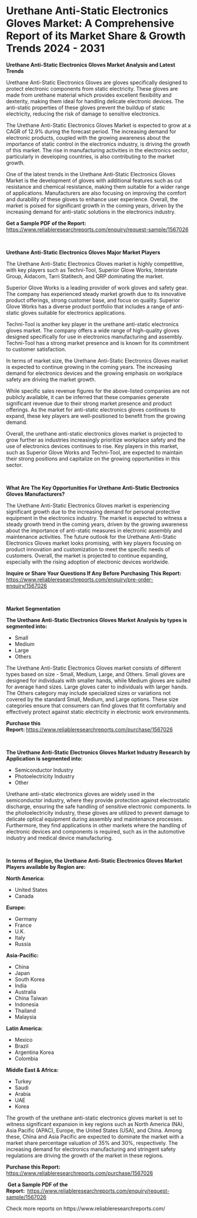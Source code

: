 <p><h1>Urethane Anti-Static Electronics Gloves Market: A Comprehensive Report of its Market Share & Growth Trends 2024 - 2031</h1></p><p><strong>Urethane Anti-Static Electronics Gloves Market Analysis and Latest Trends</strong></p>
<p><p>Urethane Anti-Static Electronics Gloves are gloves specifically designed to protect electronic components from static electricity. These gloves are made from urethane material which provides excellent flexibility and dexterity, making them ideal for handling delicate electronic devices. The anti-static properties of these gloves prevent the buildup of static electricity, reducing the risk of damage to sensitive electronics.</p><p>The Urethane Anti-Static Electronics Gloves Market is expected to grow at a CAGR of 12.9% during the forecast period. The increasing demand for electronic products, coupled with the growing awareness about the importance of static control in the electronics industry, is driving the growth of this market. The rise in manufacturing activities in the electronics sector, particularly in developing countries, is also contributing to the market growth.</p><p>One of the latest trends in the Urethane Anti-Static Electronics Gloves Market is the development of gloves with additional features such as cut resistance and chemical resistance, making them suitable for a wider range of applications. Manufacturers are also focusing on improving the comfort and durability of these gloves to enhance user experience. Overall, the market is poised for significant growth in the coming years, driven by the increasing demand for anti-static solutions in the electronics industry.</p></p>
<p><strong>Get a Sample PDF of the Report:&nbsp;</strong> <a href="https://www.reliableresearchreports.com/enquiry/request-sample/1567026">https://www.reliableresearchreports.com/enquiry/request-sample/1567026</a></p>
<p>&nbsp;</p>
<p><strong>Urethane Anti-Static Electronics Gloves Major Market Players</strong></p>
<p><p>The Urethane Anti-Static Electronics Gloves market is highly competitive, with key players such as Techni-Tool, Superior Glove Works, Interstate Group, Aidacom, Tarri Statitech, and QRP dominating the market. </p><p>Superior Glove Works is a leading provider of work gloves and safety gear. The company has experienced steady market growth due to its innovative product offerings, strong customer base, and focus on quality. Superior Glove Works has a diverse product portfolio that includes a range of anti-static gloves suitable for electronics applications.</p><p>Techni-Tool is another key player in the urethane anti-static electronics gloves market. The company offers a wide range of high-quality gloves designed specifically for use in electronics manufacturing and assembly. Techni-Tool has a strong market presence and is known for its commitment to customer satisfaction.</p><p>In terms of market size, the Urethane Anti-Static Electronics Gloves market is expected to continue growing in the coming years. The increasing demand for electronics devices and the growing emphasis on workplace safety are driving the market growth. </p><p>While specific sales revenue figures for the above-listed companies are not publicly available, it can be inferred that these companies generate significant revenue due to their strong market presence and product offerings. As the market for anti-static electronics gloves continues to expand, these key players are well-positioned to benefit from the growing demand. </p><p>Overall, the urethane anti-static electronics gloves market is projected to grow further as industries increasingly prioritize workplace safety and the use of electronics devices continues to rise. Key players in this market, such as Superior Glove Works and Techni-Tool, are expected to maintain their strong positions and capitalize on the growing opportunities in this sector.</p></p>
<p>&nbsp;</p>
<p><strong>What Are The Key Opportunities For Urethane Anti-Static Electronics Gloves Manufacturers?</strong></p>
<p><p>The Urethane Anti-Static Electronics Gloves market is experiencing significant growth due to the increasing demand for personal protective equipment in the electronics industry. The market is expected to witness a steady growth trend in the coming years, driven by the growing awareness about the importance of anti-static measures in electronic assembly and maintenance activities. The future outlook for the Urethane Anti-Static Electronics Gloves market looks promising, with key players focusing on product innovation and customization to meet the specific needs of customers. Overall, the market is projected to continue expanding, especially with the rising adoption of electronic devices worldwide.</p></p>
<p><strong>Inquire or Share Your Questions If Any Before Purchasing This Report:</strong> <a href="https://www.reliableresearchreports.com/enquiry/pre-order-enquiry/1567026">https://www.reliableresearchreports.com/enquiry/pre-order-enquiry/1567026</a></p>
<p>&nbsp;</p>
<p><strong>Market Segmentation</strong></p>
<p><strong>The Urethane Anti-Static Electronics Gloves Market Analysis by types is segmented into:</strong></p>
<p><ul><li>Small</li><li>Medium</li><li>Large</li><li>Others</li></ul></p>
<p><p>The Urethane Anti-Static Electronics Gloves market consists of different types based on size - Small, Medium, Large, and Others. Small gloves are designed for individuals with smaller hands, while Medium gloves are suited for average hand sizes. Large gloves cater to individuals with larger hands. The Others category may include specialized sizes or variations not covered by the standard Small, Medium, and Large options. These size categories ensure that consumers can find gloves that fit comfortably and effectively protect against static electricity in electronic work environments.</p></p>
<p><strong>Purchase this Report:&nbsp;</strong><a href="https://www.reliableresearchreports.com/purchase/1567026">https://www.reliableresearchreports.com/purchase/1567026</a></p>
<p>&nbsp;</p>
<p><strong>The Urethane Anti-Static Electronics Gloves Market Industry Research by Application is segmented into:</strong></p>
<p><ul><li>Semiconductor Industry</li><li>Photoelectricity Industry</li><li>Other</li></ul></p>
<p><p>Urethane anti-static electronics gloves are widely used in the semiconductor industry, where they provide protection against electrostatic discharge, ensuring the safe handling of sensitive electronic components. In the photoelectricity industry, these gloves are utilized to prevent damage to delicate optical equipment during assembly and maintenance processes. Furthermore, they find applications in other markets where the handling of electronic devices and components is required, such as in the automotive industry and medical device manufacturing.</p></p>
<p>&nbsp;</p>
<p><strong>In terms of Region, the Urethane Anti-Static Electronics Gloves Market Players available by Region are:</strong></p>
<p>
    <p> <strong> North America: </strong>
        <ul>
            <li>United States</li>
            <li>Canada</li>
        </ul>
        </p> 
    <p> <strong> Europe: </strong>
        <ul>
            <li>Germany</li>
            <li>France</li>
            <li>U.K.</li>
            <li>Italy</li>
            <li>Russia</li>
        </ul>
        </p> 
    <p> <strong> Asia-Pacific: </strong>
        <ul>
            <li>China</li>
            <li>Japan</li>
            <li>South Korea</li>
            <li>India</li>
            <li>Australia</li>
            <li>China Taiwan</li>
            <li>Indonesia</li>
            <li>Thailand</li>
            <li>Malaysia</li>
        </ul>
        </p> 
    <p> <strong> Latin America: </strong>
        <ul>
            <li>Mexico</li>
            <li>Brazil</li>
            <li>Argentina Korea</li>
            <li>Colombia</li>
        </ul>
        </p> 
    <p> <strong> Middle East & Africa: </strong>
        <ul>
            <li>Turkey</li>
            <li>Saudi</li>
            <li>Arabia</li>
            <li>UAE</li>
            <li>Korea</li>
        </ul>
    </p>
    </p>
<p><p>The growth of the urethane anti-static electronics gloves market is set to witness significant expansion in key regions such as North America (NA), Asia Pacific (APAC), Europe, the United States (USA), and China. Among these, China and Asia Pacific are expected to dominate the market with a market share percentage valuation of 35% and 30%, respectively. The increasing demand for electronics manufacturing and stringent safety regulations are driving the growth of the market in these regions.</p></p>
<p><strong>Purchase this Report: </strong><a href="https://www.reliableresearchreports.com/purchase/1567026">https://www.reliableresearchreports.com/purchase/1567026</a></p>
<p>&nbsp;<strong>Get a Sample PDF of the Report:&nbsp;&nbsp;</strong><a href="https://www.reliableresearchreports.com/enquiry/request-sample/1567026">https://www.reliableresearchreports.com/enquiry/request-sample/1567026</a></p>
<p><strong></strong></p>
<p>Check more reports on https://www.reliableresearchreports.com/</p>